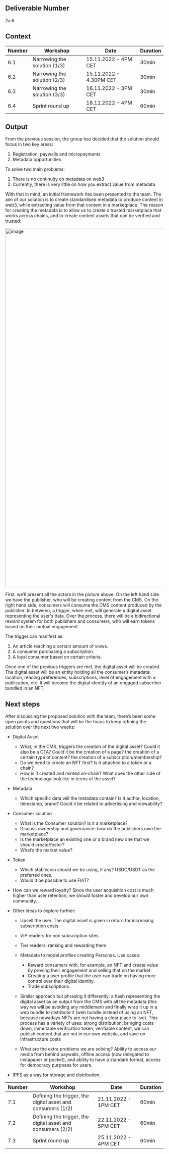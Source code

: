 ## Deliverable Number
2a.6

## Context

| Number        | Workshop      | Date         | Duration     |
| ------------- | ------------- |------------- |------------- |
| 6.1 | Narrowing the solution (1/3) |15.11.2022 - 4PM CET|30min|
| 6.2 | Narrowing the solution (2/3)  |15.11.2022 - 4.30PM CET|30min|
| 6.3 | Narrowing the solution (3/3)  |16.11.2022 - 3PM CET|30min|
| 6.4 | Sprint round up  |18.11.2022 - 4PM CET|60min|

## Output

From the previous session, the group has decided that the solution should focus in two key areas:
1. Registration, paywalls and micropayments
2. Metadata opportunities

To solve two main problems:
1. There is no continuity on metadata on web3
2. Currently, there is very little on how you extract value from metadata

With that in mind, an initial framework has been presented to the team. The aim of our solution is to create standardised metadata to produce content in web3, while extracting value from that content in a marketplace. The reason for creating the metadata is to allow us to create a trusted marketplace that works across chains, and to create content assets that can be verified and trusted:

<img width="1138" alt="image" src="https://user-images.githubusercontent.com/114009050/208706779-0b29588b-8eae-445c-9a14-324b3ddfcd9f.png">

First, we’ll present all the actors in the picture above. On the left hand side we have the publisher, who will be creating content from the CMS. On the right hand side, consumers will consume the CMS content produced by the publisher. In between, a trigger, when met, will generate a digital asset representing the user's data. Over the process, there will be a bidirectional reward system for both publishers and consumers, who will earn tokens based on their mutual engagement.


The trigger can manifest as:
1. An article reaching a certain amount of views.
2. A consumer purchasing a subscription.
3. A loyal consumer based on certain criteria.

Once one of the previous triggers are met, the digital asset will be created. The digital asset will be an entity holding all the consumer’s metadata: location, reading preferences, subscriptions, level of engagement with a publication, etc. It will become the digital identity of an engaged subscriber bundled in an NFT.

## Next steps
After discussing the proposed solution with the team, there’s been some open points and questions that will be the focus to keep refining the solution over the next two weeks:

- Digital Asset
  - What, in the CMS, triggers the creation of the digital asset? Could it also be a CTA? Could it be the creation of a page? the creation of a certain type of content? the creation of a subscription/membership?
  - Do we need to create an NFT first? Is it attached to a token or a chain?
  - How is it created and minted on-chain? What does the other side of the technology look like in terms of the asset?

- Metadata
  - Which specific data will the metadata contain? Is it author, location, timestamp, brand? Could it be related to advertising and viewability? 

- Consumer solution
  - What is the Consumer solution? Is it a marketplace? 
  - Discuss ownership and governance: how do the publishers own the marketplace? 
  - Is the marketplace an existing one or a brand new one that we should create/foster?
  - What’s the market value?

- Token
  - Which stablecoin should we be using, if any? USDC/USDT as the preferred ones.
  - Would it be possible to use FIAT? 

- How can we reward loyalty? Since the user acquisition cost is much higher than user retention, we should foster and develop our own community. 

- Other ideas to explore further:
  - Upsell the user. The digital asset is given in return for increasing subscription costs.

  - VIP readers for non subscription sites.

  - Tier readers: ranking and rewarding them.

  - Metadata to model profiles creating Personas. Use cases:
    - Reward consumers with, for example, an NFT and create value by proving their engagement and selling that on the market. 
    - Creating a user profile that the user can trade on having more control over their digital identity.
    - Trade subscriptions.

  - Similar approach but phrasing it differently: a hash representing the digital asset as an output from the CMS with all the metadata (this way we will be avoiding any middlemen) and finally wrap it up in a web bundle to distribute it (web bundle instead of using an NFT, because nowadays NFTs are not having a clear place to live). This process has a variety of uses: strong distribution, bringing costs down, immutable verification token, verifiable content, we can publish content that are not in our own website, and save on infrastructure costs

  - What are the extra problems we are solving? Ability to access our media from behind paywalls, offline access (now delegated to instapaper or pocket), and ability to have a standard format, access for democracy purposes for users.

 - [IPFS](https://ipfs.tech/) as a way for storage and distribution.


| Number        | Workshop      | Date         | Duration     |
| ------------- | ------------- |------------- |------------- |
| 7.1 | Defining the trigger, the digital asset and consumers (1/2) |21.11.2022 - 1PM CET|60min|
| 7.2 | Defining the trigger, the digital asset and consumers (2/2)  |22.11.2022 - 5PM CET|60min|
| 7.3 | Sprint round up  |25.11.2022 - 4PM CET|60min|
